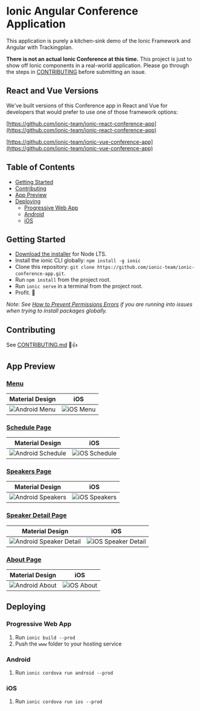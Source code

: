 # Ionic Angular Conference Application

This application is purely a kitchen-sink demo of the Ionic Framework and Angular with Trackingplan.

**There is not an actual Ionic Conference at this time.** This project is just to show off Ionic components in a real-world application. Please go through the steps in [CONTRIBUTING](https://github.com/ionic-team/ionic-conference-app/blob/main/.github/CONTRIBUTING.md) before submitting an issue.

## React and Vue Versions

We've built versions of this Conference app in React and Vue for developers that would prefer to use one of those framework options:

[https://github.com/ionic-team/ionic-react-conference-app](https://github.com/ionic-team/ionic-react-conference-app)

[https://github.com/ionic-team/ionic-vue-conference-app](https://github.com/ionic-team/ionic-vue-conference-app)

## Table of Contents
- [Getting Started](#getting-started)
- [Contributing](#contributing)
- [App Preview](#app-preview)
- [Deploying](#deploying)
  - [Progressive Web App](#progressive-web-app)
  - [Android](#android)
  - [iOS](#ios)


## Getting Started

* [Download the installer](https://nodejs.org/) for Node LTS.
* Install the ionic CLI globally: `npm install -g ionic`
* Clone this repository: `git clone https://github.com/ionic-team/ionic-conference-app.git`.
* Run `npm install` from the project root.
* Run `ionic serve` in a terminal from the project root.
* Profit. :tada:

_Note: See [How to Prevent Permissions Errors](https://docs.npmjs.com/getting-started/fixing-npm-permissions) if you are running into issues when trying to install packages globally._

## Contributing

See [CONTRIBUTING.md](https://github.com/ionic-team/ionic-conference-app/blob/main/.github/CONTRIBUTING.md) :tada::+1:


## App Preview

### [Menu](https://github.com/ionic-team/ionic-conference-app/blob/main/src/app/app.component.html)

| Material Design  | iOS  |
| -----------------| -----|
| ![Android Menu](/resources/screenshots/android-menu.png) | ![iOS Menu](/resources/screenshots/ios-menu.png) |


### [Schedule Page](https://github.com/ionic-team/ionic-conference-app/blob/main/src/app/pages/schedule/schedule.html)

| Material Design  | iOS  |
| -----------------| -----|
| ![Android Schedule](/resources/screenshots/android-schedule.png) | ![iOS Schedule](/resources/screenshots/ios-schedule.png) |

### [Speakers Page](https://github.com/ionic-team/ionic-conference-app/blob/main/src/app/pages/speaker-list/speaker-list.html)

| Material Design  | iOS  |
| -----------------| -----|
| ![Android Speakers](/resources/screenshots/android-speakers.png) | ![iOS Speakers](/resources/screenshots/ios-speakers.png) |

### [Speaker Detail Page](https://github.com/ionic-team/ionic-conference-app/blob/main/src/app/pages/speaker-detail/speaker-detail.html)

| Material Design  | iOS  |
| -----------------| -----|
| ![Android Speaker Detail](/resources/screenshots/android-speaker-detail.png) | ![iOS Speaker Detail](/resources/screenshots/ios-speaker-detail.png) |

### [About Page](https://github.com/ionic-team/ionic-conference-app/blob/main/src/app/pages/about/about.html)

| Material Design  | iOS  |
| -----------------| -----|
| ![Android About](/resources/screenshots/android-about.png) | ![iOS About](/resources/screenshots/ios-about.png) |


## Deploying

### Progressive Web App

1. Run `ionic build --prod`
2. Push the `www` folder to your hosting service

### Android

1. Run `ionic cordova run android --prod`

### iOS

1. Run `ionic cordova run ios --prod`
